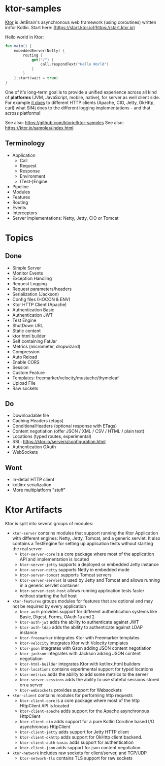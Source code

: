 # ktor-samples

[Ktor](https://ktor.io) is JetBrain's asynchronous web framework (using coroutines) written in/for Kotlin. Start here: [https://start.ktor.io](https://start.ktor.io)

Hello world in Ktor:
```kotlin
fun main() {
    embeddedServer(Netty) {
        routing {
            get("/") {
                call.respondText("Hello World")
            }
        }
    }.start(wait = true)
}
```
One of it's long-term goal is to provide a unified experience across all kind of **platforms** (JVM, JavaScript, mobile, native),
for server as well client side. For example [it does](https://ktor.io/clients/) to different HTTP clients (Apache, CIO, Jetty, OkHttp, curl)
what Slf4j does to the different logging implementations - and that across platforms!

See also: https://github.com/ktorio/ktor-samples
See also: https://ktor.io/samples/index.html

## Terminology

* Application
    * Call
    * Request
    * Response
    * Environment
    * (Test-)Engine
* Pipeline
* Modules
* Features
* Routing
* Events
* Interceptors
* Server implementations: Netty, Jetty, CIO or Tomcat

# Topics

## Done

* Simple Server
* Monitor Events
* Exception Handling
* Request Logging
* Request parameters/headers
* Serialization (Jackson)
* Config files (HOCON & ENV)
* Ktor HTTP Client (Apache)
* Authentication Basic
* Authentication JWT
* Test Engine
* ShutDown URL
* Static content
* ktor html builder
* Self containing FatJar
* Metrics (micrometer, dropwizard)
* Compression
* Auto Reload
* Enable CORS
* Session
* Custom Feature
* Templates: freemarker/velocity/mustache/thymeleaf
* Upload File
* Raw sockets

## Do

* Downloadable file
* Caching Headers (etags)
* ConditionalHeaders (optional response with ETags)
* Content negotiation (offer JSON / XML / CSV / HTML / plain text)
* Locations (typed routes, experimental)
* SSL: https://ktor.io/servers/configuration.html
* Authentication OAuth
* WebSockets

## Wont

* In-detail HTTP client
* kotlinx serialization
* More multiplatform "stuff"

# Ktor Artifacts

Ktor is split into several groups of modules:
* `ktor-server` contains modules that support running the Ktor Application with different engines: Netty, Jetty, Tomcat, and a generic servlet. It also contains a TestEngine for setting up application tests without starting the real server
    * `ktor-server-core` is a core package where most of the application API and implementation is located
    * `ktor-server-jetty` supports a deployed or embedded Jetty instance
    * `ktor-server-netty` supports Netty in embedded mode
    * `ktor-server-tomcat` supports Tomcat servers
    * `ktor-server-servlet` is used by Jetty and Tomcat and allows running in a generic servlet container
    * `ktor-server-test-host` allows running application tests faster without starting the full host
* `ktor-features` groups modules for features that are optional and may not be required by every application
    * `ktor-auth` provides support for different authentication systems like Basic, Digest, Forms, OAuth 1a and 2
    * `ktor-auth-jwt` adds the ability to authenticate against JWT
    * `ktor-auth-ldap` adds the ability to authenticate against LDAP instance
    * `ktor-freemarker` integrates Ktor with Freemarker templates
    * `ktor-velocity` integrates Ktor with Velocity templates
    * `ktor-gson` integrates with Gson adding JSON content negotiation
    * `ktor-jackson` integrates with Jackson adding JSON content negotiation
    * `ktor-html-builder` integrates Ktor with kotlinx.html builders
    * `ktor-locations` contains experimental support for typed locations
    * `ktor-metrics` adds the ability to add some metrics to the server
    * `ktor-server-sessions` adds the ability to use stateful sessions stored on a server
    * `ktor-websockets` provides support for Websockets
* `ktor-client` contains modules for performing http requests
    * `ktor-client-core` is a core package where most of the http HttpClient API is located
    * `ktor-client-apache` adds support for the Apache asynchronous HttpClient
    * `ktor-client-cio` adds support for a pure Kotlin Corutine based I/O asynchronous HttpClient
    * `ktor-client-jetty` adds support for Jetty HTTP client
    * `ktor-client-okhttp` adds support for OkHttp client backend.
    * `ktor-client-auth-basic` adds support for authentication
    * `ktor-client-json` adds support for json content negotiation
* `ktor-network` includes raw sockets for client/server, and TCP/UDP
    * `ktor-network-tls` contains TLS support for raw sockets
